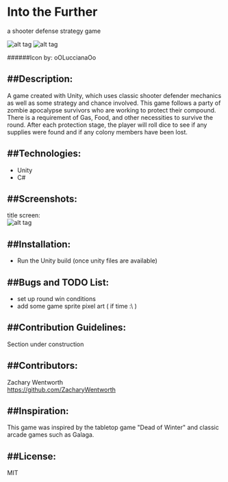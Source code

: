# Into the Further
a shooter defense strategy game

![alt tag](http://i.imgur.com/rHhpty1.gif)
![alt tag](http://i.imgur.com/zmR23Lr.gif)

######Icon by: oOLuccianaOo

##Description:
---------------
A game created with Unity, which uses classic shooter defender mechanics as well as some strategy and chance involved. This game follows a party of zombie apocalypse survivors who are working to protect their compound. There is a requirement of Gas, Food, and other necessities to survive the round. After each protection stage, the player will roll dice to see if any supplies were found and if any colony members have been lost.

##Technologies:
---------------
+ Unity
+ C#

##Screenshots:
---------------
title screen:<br />
![alt tag](http://i.imgur.com/H81hFl6.gif)

##Installation:
---------------
+ Run the Unity build (once unity files are available)

##Bugs and TODO List:
---------------
- set up round win conditions
- add some game sprite pixel art ( if time :\ )

##Contribution Guidelines:
---------------
Section under construction

##Contributors:
---------------
Zachary Wentworth<br />
https://github.com/ZacharyWentworth

##Inspiration:
---------------
This game was inspired by the tabletop game "Dead of Winter" and classic arcade games such as Galaga.

##License:
---------------
MIT
